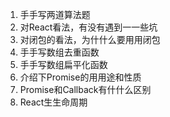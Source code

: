 1. ⼿手写两道算法题 
2. 对React看法，有没有遇到⼀一些坑 
3. 对闭包的看法，为什什么要⽤用闭包 
4. ⼿手写数组去重函数 
5. ⼿手写数组扁平化函数 
6. 介绍下Promise的⽤用途和性质 
7. Promise和Callback有什什么区别 
8. React⽣生命周期
